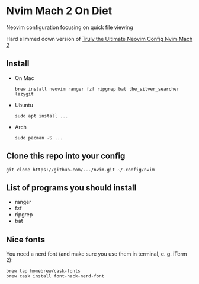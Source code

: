 # Nvim Mach 2 On Diet

Neovim configuration focusing on quick file viewing

Hard slimmed down version of [Truly the Ultimate Neovim Config Nvim Mach 2](https://github.com/ChristianChiarulli/nvim)

## Install

- On Mac

  ```
  brew install neovim ranger fzf ripgrep bat the_silver_searcher lazygit
  ```

- Ubuntu

  ```
  sudo apt install ...
  ```

- Arch

  ```
  sudo pacman -S ...
  ```

## Clone this repo into your config

```
git clone https://github.com/.../nvim.git ~/.config/nvim
```

## List of programs you should install

- ranger
- fzf
- ripgrep
- bat

## Nice fonts

You need a nerd font (and make sure you use them in terminal, e. g. iTerm 2):
```
brew tap homebrew/cask-fonts
brew cask install font-hack-nerd-font
```

